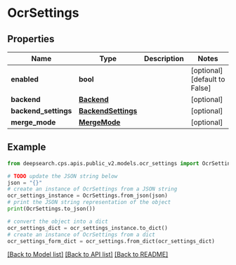 # OcrSettings


## Properties

Name | Type | Description | Notes
------------ | ------------- | ------------- | -------------
**enabled** | **bool** |  | [optional] [default to False]
**backend** | [**Backend**](Backend.md) |  | [optional] 
**backend_settings** | [**BackendSettings**](BackendSettings.md) |  | [optional] 
**merge_mode** | [**MergeMode**](MergeMode.md) |  | [optional] 

## Example

```python
from deepsearch.cps.apis.public_v2.models.ocr_settings import OcrSettings

# TODO update the JSON string below
json = "{}"
# create an instance of OcrSettings from a JSON string
ocr_settings_instance = OcrSettings.from_json(json)
# print the JSON string representation of the object
print(OcrSettings.to_json())

# convert the object into a dict
ocr_settings_dict = ocr_settings_instance.to_dict()
# create an instance of OcrSettings from a dict
ocr_settings_form_dict = ocr_settings.from_dict(ocr_settings_dict)
```
[[Back to Model list]](../README.md#documentation-for-models) [[Back to API list]](../README.md#documentation-for-api-endpoints) [[Back to README]](../README.md)


